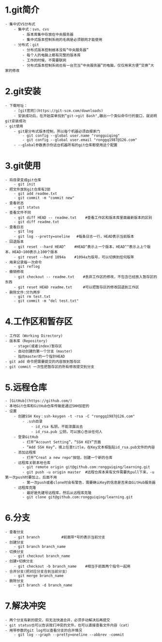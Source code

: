 # 1.git简介
    - 集中式VS分布式
        - 集中式：svn、cvs
            - 版本库集中存放在中央服务器
            - 集中式版本控制系统的毛病是必须联网才能使用
        - 分布式：git
            - 分布式版本控制根本没有“中央服务器”
            - 每个人的电脑上都有完整的版本库
            - 工作的时候，不需要联网
            - 分布式版本控制系统也有一台充当“中央服务器”的电脑，仅仅用来方便“交换”大家的修改
# 2.git安装
    - 下载地址：
        - [git官网](https://git-scm.com/downloads)
        - 安装成功后，在开始菜单找到“git->git Bash",蹦出一个类似命令行的窗口，就说明git安装成功
    - git使用
        - git是分布式版本控制，所以每个机器必须自报家门
            - git config --global user.name "rongguiqing"
            - git config --global user.email "ronggq1987@126.com"
        - --global参数表示你这台机器所有的git仓库都使用这个配置

# 3.git使用
    - 将目录变成git仓库
        - git init
    - 把文件放到git仓库有2部
        - git add readme.txt
        - git commit -m "commit new"
    - 查看状态
        - git status
    - 查看文件不同
        - git diff HEAD -- readme.txt    #查看工作区和版本库里面最新版本的区别
        - git diff readme.txt
    - 查看日志
        - git log
        - git log --pretty=oneline   #每条日志一行，HEAD表示当前版本
    - 回退版本
        - git reset --hard HEAD^    #HEAD^表示上一个版本，HEAD^^表示上上个版本，HEAD~100表示上100个版本
        - git reset --hard 1094a    #1094a为版号，可以切换到任何版笨
    - 用来记录每一次命令
        - git reflog
    - 撤销修改
        - git checkout -- readme.txt    #丢弃工作区的修改，不包含已经放入暂存区的东西
        - git reset HEAD readme.txt     #可以把暂存区的修改回退到工作区
    - 删除文件:分为两步
        - git rm test.txt
        - git commit -m "del test.txt"
# 4.工作区和暂存区
    - 工作区（Working Directory)
    - 版本库（Repository)
        - stage(或者index)暂存区
        - 自动创建的第一个分支（master）
        - 指向master的一个指针HEAD
    - git add 命令把需要提交的内容放到暂存区
    - git commit 一次性把暂存区的所有修改提交到分支
# 5.远程仓库
    - [GitHub](https://github.com/)
    - 本地Git仓库和GitHub仓库传输是通过SHH加密的
    - 设置
        - 创建SSH Key：ssh-keygen -t -rsa -C "ronggq1987@126.com"
            - .ssh目录
                - id_rsa 私钥，不能泄露出去
                - id_rsa.pub 公钥，可以放心告诉任何人
        - 登录GitHub
            - 打开“Account Setting”，“SSH KEY”页面
            - ”Add SSH Key“，填上任意title，在Key文本框黏贴id_rsa.pub文件的内容
        - 添加远程库
            - 打开“Creat a new repo"按钮，创建一个新的仓库
        - 远程库关联本地仓库
            - git remote origin git@github.com:rongguiqing/learning.git
            - git push -u origin master  #远程仓库本来有文件需要先pull下来，-u第一次push时要加上，后面不用
            - 第一次push或者clone时会有警告，需要确认Key的信息是否来自GitHub服务器
        - 远程库克隆
            - 最好是先建号远程库，然后从远程库克隆
            - git clone git@github.com:rongguiqing/learning.git
# 6.分支
    - 查看分支
        - git branch          #前面带*号的表示当前分支
    - 创建分支
        - git branch branch_name
    - 切换分支
        - git checkout branch_name
    - 创建+切换分支
        - git checkout -b branch_name    #相当于前面两个指令一起用
    - 合并分支(把对应分支合到当前分支）
        - git merge branch_name
    - 删除分支
        - git branch -d branch_name
# 7.解决冲突
    - 两个分支有新的提交，将无法快速合并，必须手动解决后再提交
    - git status也可以告诉我们冲突的文件，也可以直接查看文件内容（cat）
    - 用带参数的git log可以查看分支的合并情况
        - git log --graph --pretty=oneline --abbrev -commit
    